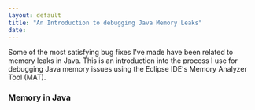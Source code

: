 ```yaml
---
layout: default
title: "An Introduction to debugging Java Memory Leaks"
date: 
---
```


Some of the most satisfying bug fixes I've made have been related to memory leaks in Java. This is an introduction into the process I use for debugging Java memory issues using the Eclipse IDE's Memory Analyzer Tool (MAT).

### Memory in Java


